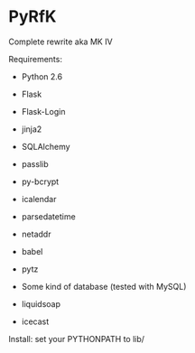 PyRfK
=====

Complete rewrite aka MK IV


Requirements:
* Python 2.6
* Flask
 * Flask-Login
* jinja2
* SQLAlchemy
* passlib
* py-bcrypt
* icalendar
* parsedatetime
* netaddr
* babel
* pytz

* Some kind of database (tested with MySQL)
* liquidsoap
* icecast


Install:
set your PYTHONPATH to lib/
